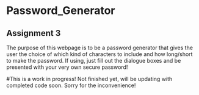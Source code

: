 # Password_Generator

## Assignment 3

The purpose of this webpage is to be a password generator that gives the user the choice of which kind of characters to include and how long/short to make the password.
If using, just fill out the dialogue boxes and be presented with your very own secure password!

#This is a work in progress! Not finished yet, will be updating with completed code soon. Sorry for the inconvenience!
